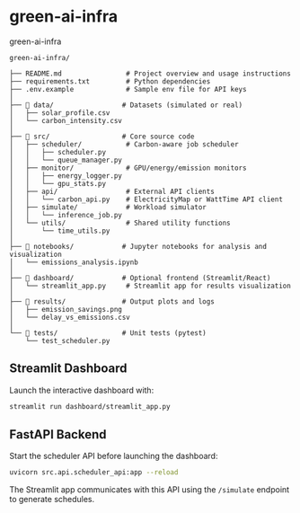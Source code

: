 # green-ai-infra
green-ai-infra

```text
green-ai-infra/

├── README.md                # Project overview and usage instructions
├── requirements.txt         # Python dependencies
├── .env.example             # Sample env file for API keys
│
├── 📁 data/                 # Datasets (simulated or real)
│   ├── solar_profile.csv
│   └── carbon_intensity.csv
│
├── 📁 src/                  # Core source code
│   ├── scheduler/           # Carbon-aware job scheduler
│   │   ├── scheduler.py
│   │   └── queue_manager.py
│   ├── monitor/             # GPU/energy/emission monitors
│   │   ├── energy_logger.py
│   │   └── gpu_stats.py
│   ├── api/                 # External API clients
│   │   └── carbon_api.py    # ElectricityMap or WattTime API client
│   ├── simulate/            # Workload simulator
│   │   └── inference_job.py
│   └── utils/               # Shared utility functions
│       └── time_utils.py
│
├── 📁 notebooks/            # Jupyter notebooks for analysis and visualization
│   └── emissions_analysis.ipynb
│
├── 📁 dashboard/            # Optional frontend (Streamlit/React)
│   └── streamlit_app.py     # Streamlit app for results visualization
│
├── 📁 results/              # Output plots and logs
│   ├── emission_savings.png
│   └── delay_vs_emissions.csv
│
└── 📁 tests/                # Unit tests (pytest)
    └── test_scheduler.py

```

## Streamlit Dashboard

Launch the interactive dashboard with:

```bash
streamlit run dashboard/streamlit_app.py
```

## FastAPI Backend

Start the scheduler API before launching the dashboard:

```bash
uvicorn src.api.scheduler_api:app --reload
```

The Streamlit app communicates with this API using the `/simulate` endpoint to
generate schedules.
